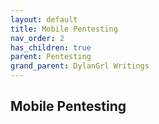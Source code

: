 ```yaml
---
layout: default
title: Mobile Pentesting
nav_order: 2
has_children: true
parent: Pentesting
grand_parent: DylanGrl Writings
---
```


## Mobile Pentesting 






